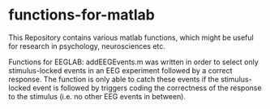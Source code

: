 # functions-for-matlab
This Repository contains various matlab functions, which might be useful for research in psychology, neurosciences etc.

Functions for EEGLAB:
addEEGEvents.m was written in order to select only stimulus-locked events in an EEG experiment followed by a correct response. The function is only able to catch these events if the stimulus-locked event is followed by triggers coding the correctness of the response to the stimulus (i.e. no other EEG events in between).   
